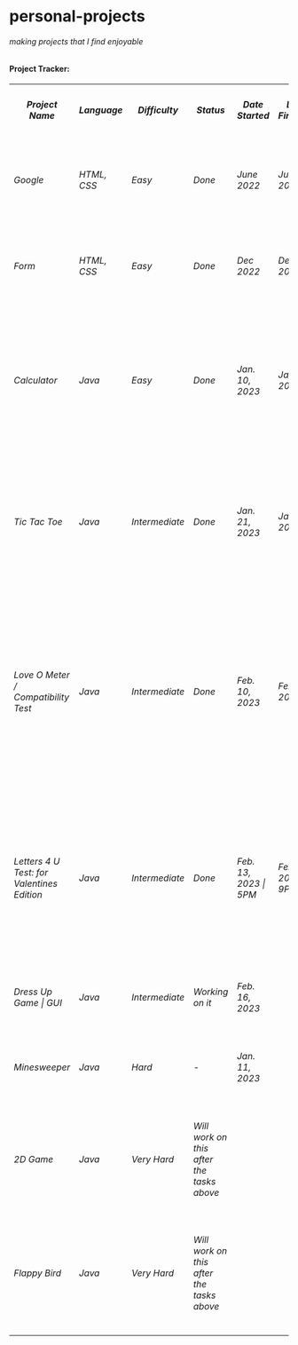 # personal-projects
<h6>making projects that I find enjoyable</h6>


<!-- table for lists -->
  <h4>Project Tracker: </h4>
  <table>
  <!-- Row 1 -->
    <tr>
       <th><h5>Project Name</th>
       <th><h5>Language</h5></th>
       <th><h5>Difficulty</h5></th>
       <th><h5>Status</h5></th>
       <th><h5>Date Started</h5></th>
       <th><h5>Date Finished</h5></th>
       <th><h5>‎ ‎ ‎ ‎ ‎ ‎ ‎ Remarks‎ ‎ ‎ ‎ ‎ ‎ ‎ ‎ ‎ </h5></th> <!-- if colspan/rowspan can be used in MD, this was easier :'((-->   
    </tr>    
    <tr>
      <td><h6>Google</h6></td>
      <td><h6>HTML, CSS</h6></td>
      <td><h6>Easy</h6></td>
      <td><h6>Done</h6></td>
      <td><h6>June 2022</h6></td>
      <td><h6>June 2022</h6></td>
      <td><h6>Very basic looking + vv easy but yk it was fulfilling though</h6></td>
    </tr>
    <tr>
      <td><h6>Form</h6></td>
      <td><h6>HTML, CSS</h6></td>
      <td><h6>Easy</h6></td>
      <td><h6>Done</h6></td>
      <td><h6>Dec 2022</h6></td>
      <td><h6>Dec 2022</h6></td>
      <td><h6>Convincing myself that I should learn JavaScript</h6></td>
    </tr>
    <tr>
      <td><h6>Calculator</h6></td>
      <td><h6>Java</h6></td>
      <td><h6>Easy</h6></td>
      <td><h6>Done</h6></td>
      <td><h6>Jan. 10, 2023</h6></td>
      <td><h6>Jan. 11, 2023</h6></td>
      <td><h6>Confusing at first but as I discover more ways on how to solve some bugs, it made me become more interested in Java.</h6></td>   
    </tr>
    <tr>
      <td><h6>Tic Tac Toe</h6></td>
      <td><h6>Java</h6></td>
      <td><h6>Intermediate</h6></td>
      <td><h6>Done</h6></td>
      <td><h6>Jan. 21, 2023</h6></td>
      <td><h6>Jan. 23, 2023</h6></td>
      <td><h6>Did this during pre-midterms. Quite difficult but atleast it enhanced my understanding with algorithms.</h6></td>
    </tr>
    <tr>
      <td><h6>Love O Meter / Compatibility Test</h6></td>
      <td><h6>Java</h6></td>
      <td><h6>Intermediate</h6></td>
      <td><h6>Done</h6></td>
      <td><h6>Feb. 10, 2023</h6></td>
      <td><h6>Feb. 10, 2023</h6></td>
      <td><h6>Code from scratch. Literally annoyed me the whole day! I wanted to include zodiac signs here but bitch wasn't cooperating but 
      I'll try it again on another program</h6></td>
    </tr>
    <tr>
      <td><h6>Letters 4 U Test: for Valentines Edition</h6></td>
      <td><h6>Java</h6></td>
      <td><h6>Intermediate</h6></td>
      <td><h6>Done</h6></td>
      <td><h6>Feb. 13, 2023 | 5PM</h6></td>
      <td><h6>Feb. 13, 2023 | 9PM</h6></td>
      <td><h6>Very fun to work with. Reminds me of the old ver of android. (not related but idk) Overall, it really made me love coding nd stuffs</h6></td>
    </tr>
    <tr>
      <td><h6>Dress Up Game | GUI</h6></td>
      <td><h6>Java</h6></td>
      <td><h6>Intermediate</h6></td>
      <td><h6>Working on it</h6></td>
      <td><h6>Feb. 16, 2023</h6></td>
      <td><h6></h6></td>
      <td><h6></h6></td>
    </tr>
    <tr>
      <td><h6>Minesweeper</h6></td>
      <td><h6>Java</h6></td>
      <td><h6>Hard</h6></td>
      <td><h6>-</h6></td>
      <td><h6>Jan. 11, 2023</h6></td>
      <td><h6></h6></td>
      <td><h6>Probably will do it last?</h6></td>
    </tr>
    <tr>
      <td><h6>2D Game</h6></td>
      <td><h6>Java</h6></td>
      <td><h6>Very Hard</h6></td>
      <td><h6>Will work on this after the tasks above</h6></td>
      <td><h6></h6></td>
      <td><h6></h6></td>
      <td><h6></h6></td>
    </tr>
    <tr>
      <td><h6>Flappy Bird</h6></td>
      <td><h6>Java</h6></td>
      <td><h6>Very Hard</h6></td>
      <td><h6>Will work on this after the tasks above</h6></td>
      <td><h6></h6></td>
      <td><h6></h6></td>
      <td><h6></h6></td>
    </tr>
  </table>
